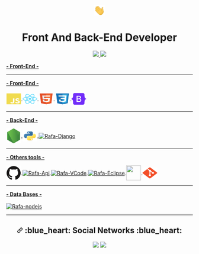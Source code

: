 <div align = "center">
 <img src="https://raw.githubusercontent.com/patrickwebsdev/patrickwebsdev/master/images/handshake.webp" width="30px" style="max-width: 100%;">
 <h1>Front And Back-End Developer</h1>
  </div>
<div align="center">
  <a href="https://github.com/SAMUEL0126">
  <img height="160em"   src="https://github-readme-stats.vercel.app/api?username=SAMUEL0126&show_icons=true&theme=tokyonight&include_all_commits=true&count_private=true"/>
  <img height="161em"  src="https://github-readme-stats.vercel.app/api/top-langs/?username=SAMUEL0126&layout=compact&langs_count=7&theme=tokyonight"/>
</div>
    <p><b>- Front-End -</b></p>
  <hr>
  
  <p><b>- Front-End -</b></p>
<div style="display: inline_block">
  <img align="center" alt="javaS" height="30" width="40" src="https://raw.githubusercontent.com/devicons/devicon/master/icons/javascript/javascript-plain.svg">
  <img align="center" alt="Rafa-React" height="30" width="40" src="https://raw.githubusercontent.com/devicons/devicon/master/icons/react/react-original.svg">
  <img align="center" alt="Rafa-HTML" height="30" width="40" src="https://raw.githubusercontent.com/devicons/devicon/master/icons/html5/html5-original.svg">
  <img align="center" alt="Rafa-CSS" height="30" width="40" src="https://raw.githubusercontent.com/devicons/devicon/master/icons/css3/css3-original.svg">
  <img align="center" alt="Rafa-bootstrap" height="40" width="40" src="https://raw.githubusercontent.com/devicons/devicon/master/icons/bootstrap/bootstrap-plain.svg" style="max-width: 100%;">

 <hr>
  <p><b>- Back-End -</b></p>

   
  <img align="center" alt="Rafa-NodeJs" height="40" width="40" src="https://raw.githubusercontent.com/devicons/devicon/master/icons/nodejs/nodejs-original.svg">  
  <img align="center" alt="Rafa-Python" height="30" width="40" src="https://raw.githubusercontent.com/devicons/devicon/master/icons/python/python-original.svg">
  <img align="center" alt="Rafa-Django" height="40" width="40" src="https://icon-library.com/images/django-icon/django-icon-0.jpg"> 
  
  
   <hr>
  <p><b>- Others tools -</b></p>
  <img align="center" alt="Rafa-GitHub" height="40" width="40" src="https://raw.githubusercontent.com/devicons/devicon/master/icons/github/github-original.svg">
  <img align="center" alt="Rafa-Api" height="30" width="30" src="https://cdn-icons-png.flaticon.com/512/2165/2165022.png">
  <img align="center" alt="Rafa-VCode" height="30" width="30" src="https://upload.wikimedia.org/wikipedia/commons/thumb/9/9a/Visual_Studio_Code_1.35_icon.svg/2048px-   Visual_Studio_Code_1.35_icon.svg.png">
  <img align="center" alt="Rafa-Eclipse" height="40" width="40" src="https://user-images.githubusercontent.com/11943860/46922529-b28cdc80-cfe0-11e8-9aec-0091161d3599.png">
  <img align="center" height="40" width="40" src="https://camo.githubusercontent.com/911c184d9b825859d4bbc9d31279c79a14d341bd332875caaa3b6c898072c4ae/68747470733a2f2f63646e2e6a7364656c6976722e6e65742f67682f64657669636f6e732f64657669636f6e2f69636f6e732f6a71756572792f6a71756572792d6f726967696e616c2d776f72646d61726b2e737667" data-canonical-src="https://cdn.jsdelivr.net/gh/devicons/devicon/icons/jquery/jquery-original-wordmark.svg" style="max-width: 100%;">
  <img align="center" alt="Rafa-Git" height="30" width="40" src="https://raw.githubusercontent.com/devicons/devicon/master/icons/git/git-original.svg" style="max-width: 100%;">
  <hr>
   <p><b>- Data Bases -</b></p>
   <img align="center" alt="Rafa-nodejs" height="30" width="40" src="https://cdn.jsdelivr.net/gh/devicons/devicon/icons/mysql/mysql-original.svg" />
  <hr>
  <div align="center">
  <h2 align="center" dir="auto"><a id="user-content--contacto" class="anchor" aria-hidden="true" tabindex="-1" href="#-contacto"><svg class="octicon octicon-link" viewBox="0 0 16 16" version="1.1" width="16" height="16" aria-hidden="true"><path d="m7.775 3.275 1.25-1.25a3.5 3.5 0 1 1 4.95 4.95l-2.5 2.5a3.5 3.5 0 0 1-4.95 0 .751.751 0 0 1 .018-1.042.751.751 0 0 1 1.042-.018 1.998 1.998 0 0 0 2.83 0l2.5-2.5a2.002 2.002 0 0 0-2.83-2.83l-1.25 1.25a.751.751 0 0 1-1.042-.018.751.751 0 0 1-.018-1.042Zm-4.69 9.64a1.998 1.998 0 0 0 2.83 0l1.25-1.25a.751.751 0 0 1 1.042.018.751.751 0 0 1 .018 1.042l-1.25 1.25a3.5 3.5 0 1 1-4.95-4.95l2.5-2.5a3.5 3.5 0 0 1 4.95 0 .751.751 0 0 1-.018 1.042.751.751 0 0 1-1.042.018 1.998 1.998 0 0 0-2.83 0l-2.5 2.5a1.998 1.998 0 0 0 0 2.83Z"></path></svg></a> :blue_heart: Social Networks :blue_heart:</h2>
 <div align="center"> 
  <a href="https://www.instagram.com/samuel.lopez0114/" target="_blank"><img src="https://img.shields.io/badge/-Instagram-%23E4405F?style=for-the-badge&logo=instagram&logoColor=white" target="_blank"></a>
 <a href = "mailto:samuelelrey0126yt@gmail.com"><img src="https://img.shields.io/badge/-Gmail-%23333?style=for-the-badge&logo=gmail&logoColor=white" target="_blank"></a>
   </div>
   
<div id="sfcj4xm22rhy3t36kmst8sau66uk54re4yq"></div>

</div>
